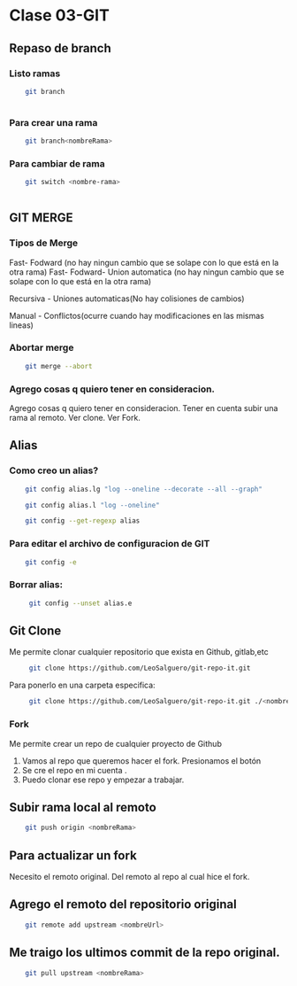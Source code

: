 # Clase 03-GIT

## Repaso de branch

### Listo ramas
```sh
    git branch
    
``` 
### Para crear una rama

```sh
    git branch<nombreRama>
```


### Para cambiar de rama

```sh
    git switch <nombre-rama>
    
``` 
## GIT MERGE

### Tipos de Merge

Fast- Fodward (no hay ningun cambio que se solape con lo que está en la otra rama)
Fast- Fodward- Union automatica (no hay ningun cambio que se solape con lo que está en la otra rama)

Recursiva - Uniones automaticas(No hay colisiones de cambios)

Manual - Conflictos(ocurre cuando hay modificaciones en las mismas lineas)

### Abortar merge

```sh
    git merge --abort
```

### Agrego cosas q quiero tener en consideracion.
Agrego cosas q quiero tener en consideracion.
Tener en cuenta subir una rama al remoto.
Ver clone.
Ver Fork.

## Alias

### Como creo un alias?

```sh
    git config alias.lg "log --oneline --decorate --all --graph"
```
```sh
    git config alias.l "log --oneline"
```
```sh
    git config --get-regexp alias
```
### Para editar el archivo de configuracion de GIT
```sh
    git config -e
```
### Borrar alias:

```sh
     git config --unset alias.e
```

## Git Clone
Me permite clonar cualquier repositorio que exista en Github, gitlab,etc
```sh
     git clone https://github.com/LeoSalguero/git-repo-it.git
```
Para ponerlo en una carpeta especifica:
```sh
     git clone https://github.com/LeoSalguero/git-repo-it.git ./<nombre>
```
### Fork
Me permite crear un repo de cualquier proyecto  de Github

1. Vamos al repo que queremos hacer el fork. Presionamos el botón
2. Se cre el repo en mi cuenta .
3. Puedo clonar ese repo y empezar a trabajar.

## Subir rama local al remoto

```sh
    git push origin <nombreRama>
```
##  Para actualizar un fork
Necesito el remoto original. Del remoto al repo al cual hice el
fork.
## Agrego el remoto del repositorio original
```sh
    git remote add upstream <nombreUrl>
```
## Me traigo los ultimos commit de la repo original.
```sh
    git pull upstream <nombreRama>
```





